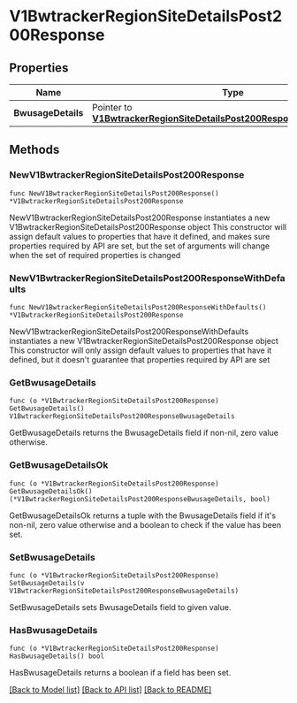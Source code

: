 # V1BwtrackerRegionSiteDetailsPost200Response

## Properties

Name | Type | Description | Notes
------------ | ------------- | ------------- | -------------
**BwusageDetails** | Pointer to [**V1BwtrackerRegionSiteDetailsPost200ResponseBwusageDetails**](V1BwtrackerRegionSiteDetailsPost200ResponseBwusageDetails.md) |  | [optional] 

## Methods

### NewV1BwtrackerRegionSiteDetailsPost200Response

`func NewV1BwtrackerRegionSiteDetailsPost200Response() *V1BwtrackerRegionSiteDetailsPost200Response`

NewV1BwtrackerRegionSiteDetailsPost200Response instantiates a new V1BwtrackerRegionSiteDetailsPost200Response object
This constructor will assign default values to properties that have it defined,
and makes sure properties required by API are set, but the set of arguments
will change when the set of required properties is changed

### NewV1BwtrackerRegionSiteDetailsPost200ResponseWithDefaults

`func NewV1BwtrackerRegionSiteDetailsPost200ResponseWithDefaults() *V1BwtrackerRegionSiteDetailsPost200Response`

NewV1BwtrackerRegionSiteDetailsPost200ResponseWithDefaults instantiates a new V1BwtrackerRegionSiteDetailsPost200Response object
This constructor will only assign default values to properties that have it defined,
but it doesn't guarantee that properties required by API are set

### GetBwusageDetails

`func (o *V1BwtrackerRegionSiteDetailsPost200Response) GetBwusageDetails() V1BwtrackerRegionSiteDetailsPost200ResponseBwusageDetails`

GetBwusageDetails returns the BwusageDetails field if non-nil, zero value otherwise.

### GetBwusageDetailsOk

`func (o *V1BwtrackerRegionSiteDetailsPost200Response) GetBwusageDetailsOk() (*V1BwtrackerRegionSiteDetailsPost200ResponseBwusageDetails, bool)`

GetBwusageDetailsOk returns a tuple with the BwusageDetails field if it's non-nil, zero value otherwise
and a boolean to check if the value has been set.

### SetBwusageDetails

`func (o *V1BwtrackerRegionSiteDetailsPost200Response) SetBwusageDetails(v V1BwtrackerRegionSiteDetailsPost200ResponseBwusageDetails)`

SetBwusageDetails sets BwusageDetails field to given value.

### HasBwusageDetails

`func (o *V1BwtrackerRegionSiteDetailsPost200Response) HasBwusageDetails() bool`

HasBwusageDetails returns a boolean if a field has been set.


[[Back to Model list]](../README.md#documentation-for-models) [[Back to API list]](../README.md#documentation-for-api-endpoints) [[Back to README]](../README.md)


